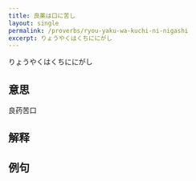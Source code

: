 ```yaml
---
title: 良薬は口に苦し
layout: single
permalink: /proverbs/ryou-yaku-wa-kuchi-ni-nigashi
excerpt: りょうやくはくちににがし
---
```


りょうやくはくちににがし

## 意思

良药苦口

## 解释

## 例句

